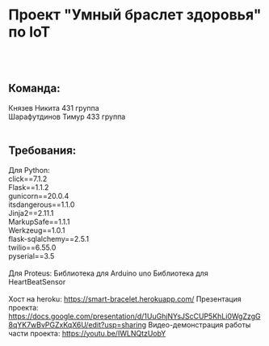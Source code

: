 # Проект "Умный браслет здоровья" по IoT
<br><br>
## Команда:
Князев Никита 431 группа<br>
Шарафутдинов Тимур 433 группа
<br><br>
## Требования:
Для Python:<br>
click==7.1.2<br>
Flask==1.1.2<br>
gunicorn==20.0.4<br>
itsdangerous==1.1.0<br>
Jinja2==2.11.1<br>
MarkupSafe==1.1.1<br>
Werkzeug==1.0.1<br>
flask-sqlalchemy==2.5.1<br>
twilio==6.55.0<br>
pyserial==3.5<br>
<br>
Для Proteus:
Библиотека для Arduino uno
Библиотека для HeartBeatSensor
<br><br>
Хост на heroku: https://smart-bracelet.herokuapp.com/
Презентация проекта: https://docs.google.com/presentation/d/1UuGhjNYsJScCUP5KhLi0WgZzgG8qYK7wBvPGZxKqX6U/edit?usp=sharing
Видео-демонстрация работы части проекта: https://youtu.be/IWLNQtzUobY

